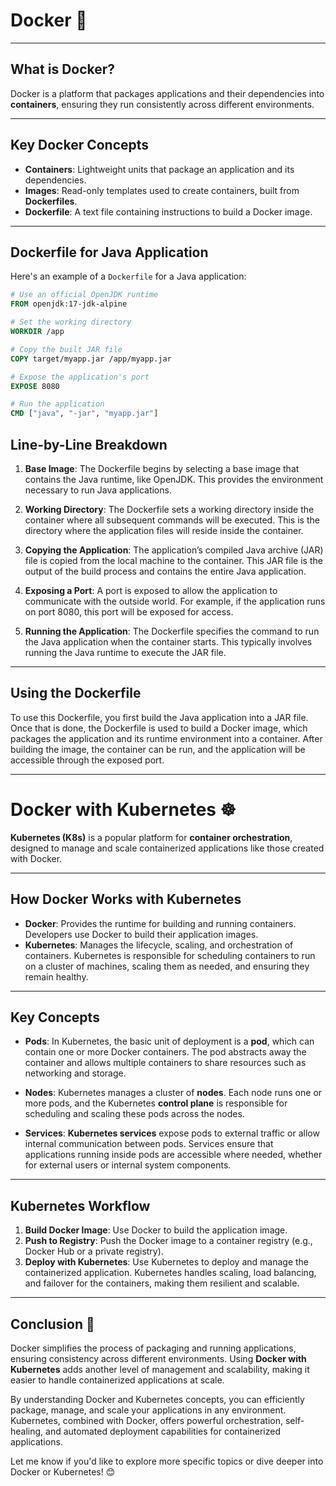 # Docker 🐳

---

## What is Docker?

Docker is a platform that packages applications and their dependencies into **containers**, ensuring they run consistently across different environments.

---

## Key Docker Concepts

- **Containers**: Lightweight units that package an application and its dependencies.
- **Images**: Read-only templates used to create containers, built from **Dockerfiles**.
- **Dockerfile**: A text file containing instructions to build a Docker image.

---

## Dockerfile for Java Application

Here's an example of a `Dockerfile` for a Java application:

```dockerfile
# Use an official OpenJDK runtime
FROM openjdk:17-jdk-alpine

# Set the working directory
WORKDIR /app

# Copy the built JAR file
COPY target/myapp.jar /app/myapp.jar

# Expose the application's port
EXPOSE 8080

# Run the application
CMD ["java", "-jar", "myapp.jar"]
```

## Line-by-Line Breakdown

1. **Base Image**: The Dockerfile begins by selecting a base image that contains the Java runtime, like OpenJDK. This provides the environment necessary to run Java applications.

2. **Working Directory**: The Dockerfile sets a working directory inside the container where all subsequent commands will be executed. This is the directory where the application files will reside inside the container.

3. **Copying the Application**: The application’s compiled Java archive (JAR) file is copied from the local machine to the container. This JAR file is the output of the build process and contains the entire Java application.

4. **Exposing a Port**: A port is exposed to allow the application to communicate with the outside world. For example, if the application runs on port 8080, this port will be exposed for access.

5. **Running the Application**: The Dockerfile specifies the command to run the Java application when the container starts. This typically involves running the Java runtime to execute the JAR file.

---

## Using the Dockerfile

To use this Dockerfile, you first build the Java application into a JAR file. Once that is done, the Dockerfile is used to build a Docker image, which packages the application and its runtime environment into a container. After building the image, the container can be run, and the application will be accessible through the exposed port.

---

# Docker with Kubernetes ☸️

**Kubernetes (K8s)** is a popular platform for **container orchestration**, designed to manage and scale containerized applications like those created with Docker.

---

## How Docker Works with Kubernetes

- **Docker**: Provides the runtime for building and running containers. Developers use Docker to build their application images.
- **Kubernetes**: Manages the lifecycle, scaling, and orchestration of containers. Kubernetes is responsible for scheduling containers to run on a cluster of machines, scaling them as needed, and ensuring they remain healthy.

---

## Key Concepts

- **Pods**: In Kubernetes, the basic unit of deployment is a **pod**, which can contain one or more Docker containers. The pod abstracts away the container and allows multiple containers to share resources such as networking and storage.

- **Nodes**: Kubernetes manages a cluster of **nodes**. Each node runs one or more pods, and the Kubernetes **control plane** is responsible for scheduling and scaling these pods across the nodes.

- **Services**: **Kubernetes services** expose pods to external traffic or allow internal communication between pods. Services ensure that applications running inside pods are accessible where needed, whether for external users or internal system components.

---

## Kubernetes Workflow

1. **Build Docker Image**: Use Docker to build the application image.
2. **Push to Registry**: Push the Docker image to a container registry (e.g., Docker Hub or a private registry).
3. **Deploy with Kubernetes**: Use Kubernetes to deploy and manage the containerized application. Kubernetes handles scaling, load balancing, and failover for the containers, making them resilient and scalable.

---

## Conclusion 🌟

Docker simplifies the process of packaging and running applications, ensuring consistency across different environments. Using **Docker with Kubernetes** adds another level of management and scalability, making it easier to handle containerized applications at scale.

By understanding Docker and Kubernetes concepts, you can efficiently package, manage, and scale your applications in any environment. Kubernetes, combined with Docker, offers powerful orchestration, self-healing, and automated deployment capabilities for containerized applications.

Let me know if you'd like to explore more specific topics or dive deeper into Docker or Kubernetes! 😊



